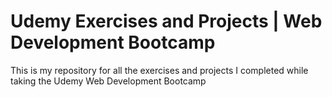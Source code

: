 # Udemy Exercises and Projects | Web Development Bootcamp
This is my repository for all the exercises and projects I completed while taking the Udemy Web Development Bootcamp
